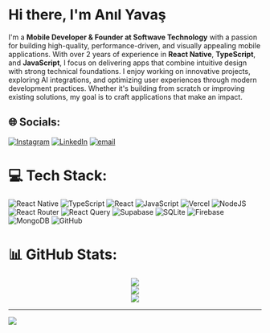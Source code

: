 # Hi there, I'm Anıl Yavaş   
 
I'm a **Mobile Developer & Founder at Softwave Technology** with a passion for building high-quality, performance-driven, and visually appealing mobile applications. With over 2 years of experience in **React Native**, **TypeScript**, and **JavaScript**, I focus on delivering apps that combine intuitive design with strong technical foundations. I enjoy working on innovative projects, exploring AI integrations, and optimizing user experiences through modern development practices. Whether it's building from scratch or improving existing solutions, my goal is to craft applications that make an impact.

## 🌐 Socials:
[![Instagram](https://img.shields.io/badge/Instagram-%23E4405F.svg?logo=Instagram&logoColor=white)](https://instagram.com/anilyvas) [![LinkedIn](https://img.shields.io/badge/LinkedIn-%230077B5.svg?logo=linkedin&logoColor=white)](https://linkedin.com/in/anilyavas) [![email](https://img.shields.io/badge/Email-D14836?logo=gmail&logoColor=white)](mailto:anil.yavas99) 

# 💻 Tech Stack:
![React Native](https://img.shields.io/badge/react_native-%2320232a.svg?style=for-the-badge&logo=react&logoColor=%2361DAFB) ![TypeScript](https://img.shields.io/badge/typescript-%23007ACC.svg?style=for-the-badge&logo=typescript&logoColor=white) ![React](https://img.shields.io/badge/react-%2320232a.svg?style=for-the-badge&logo=react&logoColor=%2361DAFB) ![JavaScript](https://img.shields.io/badge/javascript-%23323330.svg?style=for-the-badge&logo=javascript&logoColor=%23F7DF1E) ![Vercel](https://img.shields.io/badge/vercel-%23000000.svg?style=for-the-badge&logo=vercel&logoColor=white) ![NodeJS](https://img.shields.io/badge/node.js-6DA55F?style=for-the-badge&logo=node.js&logoColor=white) ![React Router](https://img.shields.io/badge/React_Router-CA4245?style=for-the-badge&logo=react-router&logoColor=white) ![React Query](https://img.shields.io/badge/-React%20Query-FF4154?style=for-the-badge&logo=react%20query&logoColor=white) ![Supabase](https://img.shields.io/badge/Supabase-3ECF8E?style=for-the-badge&logo=supabase&logoColor=white) ![SQLite](https://img.shields.io/badge/sqlite-%2307405e.svg?style=for-the-badge&logo=sqlite&logoColor=white) ![Firebase](https://img.shields.io/badge/firebase-a08021?style=for-the-badge&logo=firebase&logoColor=ffcd34) ![MongoDB](https://img.shields.io/badge/MongoDB-%234ea94b.svg?style=for-the-badge&logo=mongodb&logoColor=white) ![GitHub](https://img.shields.io/badge/github-%23121011.svg?style=for-the-badge&logo=github&logoColor=white)

# 📊 GitHub Stats:

<div align="center">

![](https://github-readme-stats.vercel.app/api?username=anilyavas&theme=dark&hide_border=false&include_all_commits=true&count_private=true)<br/>
![](https://nirzak-streak-stats.vercel.app/?user=anilyavas&theme=dark&hide_border=false)<br/>
![](https://github-readme-stats.vercel.app/api/top-langs/?username=anilyavas&theme=dark&hide_border=false&include_all_commits=true&count_private=true&layout=compact)

</div>

---
[![](https://visitcount.itsvg.in/api?id=anilyavas&icon=0&color=0)](https://visitcount.itsvg.in)
